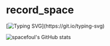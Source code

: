 # record_space

[![Typing SVG](https://readme-typing-svg.demolab.com?font=Fira+Code&pause=9999&color=1F7AEF&width=600&lines=이곳은+저의+공부기록공간입니다.)](https://git.io/typing-svg)

![spacefoul's GitHub stats](https://github-readme-stats.vercel.app/api?username=spacefoul&show_icons=true&theme=tokyonight)
